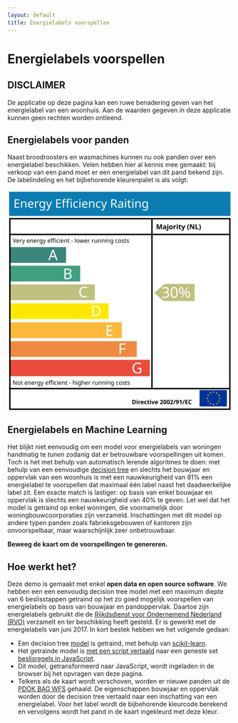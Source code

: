 ```yaml
---
layout: default
title: Energielabels voorspellen
---
```

<link rel="stylesheet" href="/assets/js/openlayers/v4.6.5-dist/ol.css" />
<script src="/assets/js/openlayers/v4.6.5-dist/ol.js"></script>
<script src="decisionTree.js"></script>

# Energielabels voorspellen

## DISCLAIMER
De applicatie op deze pagina kan een ruwe benadering geven van het energielabel van een woonhuis. Aan de waarden gegeven in deze applicatie kunnen geen rechten worden ontleend. 

## Energielabels voor panden
Naast broodroosters en wasmachines kunnen nu ook panden over een energielabel beschikken. Velen hebben hier al kennis mee gemaakt: bij verkoop van een pand moet er een energielabel van dit pand bekend zijn. De labelindeling en het bijbehorende kleurenpalet is als volgt:

<img src="energy_performance_rating.svg" />

## Energielabels en Machine Learning
Het blijkt niet eenvoudig om een model voor energielabels van woningen handmatig te *tunen* zodanig dat er betrouwbare voorspellingen uit komen. Toch is het met behulp van automatisch lerende algoritmes te doen: met behulp van een eenvoudige [decision tree](https://en.wikipedia.org/wiki/Decision_tree) en slechts het bouwjaar en oppervlak van een woonhuis is met een nauwkeurigheid van 81% een energielabel te voorspellen dat maximaal één label naast het daadwerkelijke label zit. Een exacte match is lastiger: op basis van enkel bouwjaar en oppervlak is slechts een nauwkeurigheid van 40% te geven. Let wel dat het model is getraind op enkel woningen, die voornamelijk door woningbouwcoorporaties zijn verzameld. Inschattingen met dit model op andere typen panden zoals fabrieksgebouwen of kantoren zijn onvoorspelbaar, maar waarschijnlijk zeer onbetrouwbaar.

**Beweeg de kaart om de voorspellingen te genereren.**
<div id="map"></div>
<script src="energyLabelMap.js"></script>

## Hoe werkt het?
Deze demo is gemaakt met enkel **open data en open source software**. We hebben een een eenvoudig decision tree model met een maximum diepte van 6 beslisstappen getraind op het zo goed mogelijk voorspellen van energielabels op basis van bouwjaar en pandoppervlak. Daartoe zijn energielabels gebruikt die de [Rijkdsdienst voor Ondernemend Nederland (RVO)](https://rvo.nl) verzamelt en ter beschikking heeft gesteld. Er is gewerkt met de energielabels van juni 2017. 
In kort bestek hebben we het volgende gedaan:
- Een decision tree [model](https://github.com/SPINLab/energy-performance-prediction/blob/master/model/energy_label_decision_tree_demo_model.py) is getraind, met behulp van [scikit-learn](http://scikit-learn.org).
- Het getrainde model is [met een script vertaald](https://github.com/SPINLab/energy-performance-prediction/blob/master/model/dtree_to_code.py) naar een geneste set [beslisregels in JavaScript](https://github.com/PDOK/data.labs.pdok.nl/blob/master/apps/energielabels/decisionTree.js).
- Dit model, getransformeerd naar JavaScript, wordt ingeladen in de browser bij het opvragen van deze pagina.
- Telkens als de kaart wordt verschoven, worden er nieuwe panden uit de [PDOK BAG WFS](http://nationaalgeoregister.nl/geonetwork/srv/dut/catalog.search#/metadata/1c0dcc64-91aa-4d44-a9e3-54355556f5e7) gehaald. De eigenschappen bouwjaar en oppervlak worden door de decision tree vertaald naar een inschatting van een energielabel. Voor het label wordt de bijbehorende kleurcode berekend en vervolgens wordt het pand in de kaart ingekleurd met deze kleur. 